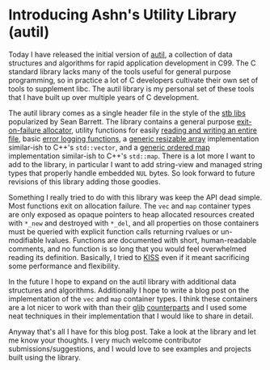 Introducing Ashn's Utility Library (autil)
==========================================

Today I have released the initial version of
[autil](https://git.sr.ht/~ashn/autil), a collection of data structures and
algorithms for rapid application development in C99.
The C standard library lacks many of the tools useful for general purpose
programming, so in practice a lot of C developers cultivate their own set of
tools to supplement libc.
The autil library is my personal set of these tools that I have built up over
multiple years of C development.

The autil library comes as a single header file in the style of the
[stb libs](https://github.com/nothings/stb) popularized by Sean Barrett.
The library contains a general purpose
[exit-on-failure allocator](https://git.sr.ht/~ashn/autil/tree/05e2248e1a82d56d8e8aa15dad73b4253900f014/autil.h#L119),
utility functions for easily
[reading and writing an entire file](https://git.sr.ht/~ashn/autil/tree/05e2248e1a82d56d8e8aa15dad73b4253900f014/autil.h#L138),
basic
[error logging functions](https://git.sr.ht/~ashn/autil/tree/05e2248e1a82d56d8e8aa15dad73b4253900f014/autil.h#L110),
a
[generic resizable array](https://git.sr.ht/~ashn/autil/tree/05e2248e1a82d56d8e8aa15dad73b4253900f014/autil.h#L154)
implementation similar-ish to C++'s `std::vector`, and a
[generic ordered map](https://git.sr.ht/~ashn/autil/tree/05e2248e1a82d56d8e8aa15dad73b4253900f014/autil.h#L215)
implementation similar-ish to C++'s `std::map`.
There is a lot more I want to add to the library, in particular I want to add
string-view and managed string types that properly handle embedded `NUL` bytes.
So look forward to future revisions of this library adding those goodies.

Something I really tried to do with this library was keep the API dead simple.
Most functions exit on allocation failure.
The `vec` and `map` container types are only exposed as opaque pointers to heap
allocated resources created with `*_new` and destroyed with `*_del`, and all
properties on those containers must be queried with explicit function calls
returning rvalues or un-modifiable lvalues.
Functions are documented with short, human-readable comments, and no function
is so long that you would feel overwhelmed reading its definition.
Basically, I tried to [KISS](https://en.wikipedia.org/wiki/KISS_principle) even
if it meant sacrificing some performance and flexibility.

In the future I hope to expand on the autil library with additional data
structures and algorithms.
Additionally I hope to write a blog post on the implementation of the `vec`
and `map` container types.
I think these containers are a lot nicer to work with than their
[glib](https://developer.gnome.org/glib/stable/glib-Arrays.html)
[counterparts](https://developer.gnome.org/glib/stable/glib-Balanced-Binary-Trees.html)
and I used some neat techniques in their implementation that I would like to
share in detail.

Anyway that's all I have for this blog post.
Take a look at the library and let me know your thoughts.
I very much welcome contributor submissions/suggestions, and I would love to
see examples and projects built using the library.
